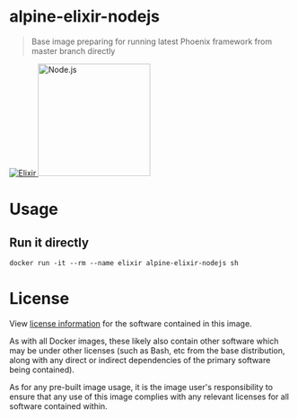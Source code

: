 # alpine-elixir-nodejs

> Base image preparing for running latest Phoenix framework from master branch directly

<div>
    <a href="https://elixir-lang.org">
        <img
            alt="Elixir"
            src="https://elixir-lang.org/images/logo/logo.png"
        />
    </a>
    <a href="https://nodejs.org/">
        <img
            alt="Node.js"
            src="https://nodejs.org/static/images/logo-light.svg"
            width="200"
        />
    </a>
</div>

# Usage

## Run it directly

```
docker run -it --rm --name elixir alpine-elixir-nodejs sh
```

# License

View [license information](https://www.apache.org/licenses/LICENSE-2.0) for the software contained in this image.

As with all Docker images, these likely also contain other software which may be under other licenses (such as Bash, etc from the base distribution, along with any direct or indirect dependencies of the primary software being contained).

As for any pre-built image usage, it is the image user's responsibility to ensure that any use of this image complies with any relevant licenses for all software contained within.